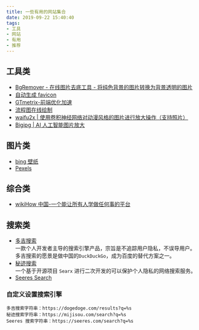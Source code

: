 ```yaml
---
title: 一些有用的网站集合
date: 2019-09-22 15:40:40
tags:
- 工具
- 网站
- 有用
- 推荐
---
```

## 工具类
- [BgRemover - 在线图片去底工具 - 将纯色背景的图片转换为背景透明的图片](http://www.aigei.com/bgremover/)
- [自动生成 favicon](https://www.favicon-generator.org/)
- [GTmetrix-前端优化加速](https://gtmetrix.com)
- [流程图在线绘制](https://www.draw.io/)
- [waifu2x | 使用卷积神经网络对动漫风格的图片进行放大操作（支持照片）](http://waifu2x.udp.jp/index.zh-CN.html)
- [Bigipg | AI 人工智能图片放大](https://bigjpg.com/)

## 图片类
- [bing 壁纸](https://bing.ioliu.cn/)
- [Pexels](https://www.pexels.com/)

## 综合类
- [wikiHow 中国-一个能让所有人学做任何事的平台](https://zh.wikihow.com/)  

## 搜索类

- [多吉搜索](https://dogedoge.com)  
    一款个人开发者主导的搜索引擎产品，宗旨是不追踪用户隐私，不误导用户。多吉搜索的愿景是做中国的`DuckDuckGo`，成为百度的替代方案之一。
- [秘迹搜索](https://mijisou.com/)  
    一个基于开源项目 `Searx` 进行二次开发的可以保护个人隐私的网络搜索服务。
- [Seeres Search](https://seeres.com)   
### 自定义设置搜索引擎
```plain
多吉搜索字符串：https://dogedoge.com/results?q=%s
秘迹搜索字符串：https://mijisou.com/search?q=%s
Seeres 搜索字符串：https://seeres.com/search?q=%s
```